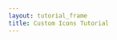 ```yaml
---
layout: tutorial_frame
title: Custom Icons Tutorial
---
```

<script>
	let map = L.map('map').setView([51.5, -0.09], 13);

	L.tileLayer('https://{s}.tile.openstreetmap.org/{z}/{x}/{y}.png', {
		attribution: '&copy; <a href="https://www.openstreetmap.org/copyright">OpenStreetMap</a> contributors'
	}).addTo(map);

	var LeafIcon = L.Icon.extend({
		options: {
			shadowUrl: 'leaf-shadow.png',
			iconSize:     [38, 95],
			shadowSize:   [50, 64],
			iconAnchor:   [22, 94],
			shadowAnchor: [4, 62],
			popupAnchor:  [-3, -76]
		}
	});

	var greenIcon = new LeafIcon({iconUrl: 'leaf-green.png'});
	var redIcon = new LeafIcon({iconUrl: 'leaf-red.png'});
	var orangeIcon = new LeafIcon({iconUrl: 'leaf-orange.png'});

	var mGreen = L.marker([51.5, -0.09], {icon: greenIcon}).bindPopup('I am a green leaf.').addTo(map);
	var mRed = L.marker([51.495, -0.083], {icon: redIcon}).bindPopup('I am a red leaf.').addTo(map);
	var mOrange = L.marker([51.49, -0.1], {icon: orangeIcon}).bindPopup('I am an orange leaf.').addTo(map);

</script>
